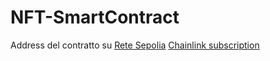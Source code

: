 # NFT-SmartContract
Address del contratto su [Rete Sepolia](https://sepolia.etherscan.io/address/0x25a1e093ca3587a0eb54bcc9de4b96633523cb73)
[Chainlink subscription](https://vrf.chain.link/sepolia/10060) 
